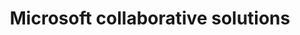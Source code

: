 ---
title: Microsoft collaborative solutions
slug: microsoft-collaborative-solutions
excertp: All you need to know about Microsoft collaborative solutions
sections: Getting started with Exchange, Configure Exchange on computer, Configure Exchange on smartphone, Migrate an Exchange account, Exchange account features, Use of Outlook Web Application (OWA), Exchange Diagnostics, Office, Sharepoint
---